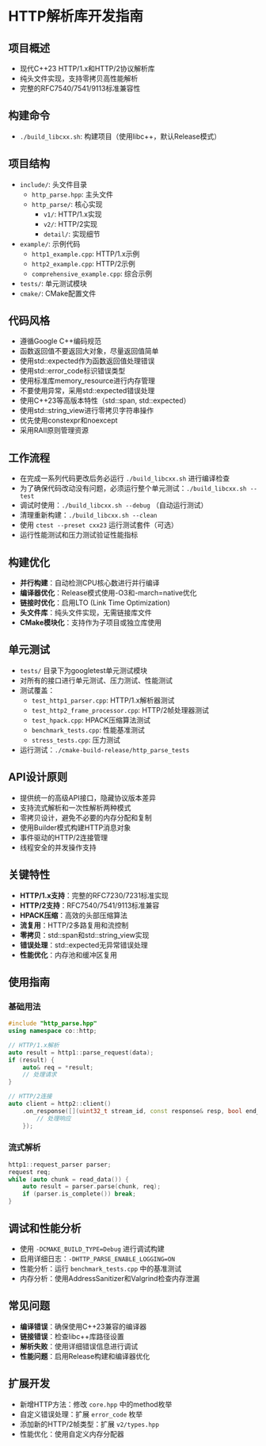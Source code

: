 # HTTP解析库开发指南

## 项目概述
- 现代C++23 HTTP/1.x和HTTP/2协议解析库
- 纯头文件实现，支持零拷贝高性能解析
- 完整的RFC7540/7541/9113标准兼容性

## 构建命令
- `./build_libcxx.sh`: 构建项目（使用libc++，默认Release模式）


## 项目结构
- `include/`: 头文件目录
  - `http_parse.hpp`: 主头文件
  - `http_parse/`: 核心实现
    - `v1/`: HTTP/1.x实现
    - `v2/`: HTTP/2实现
    - `detail/`: 实现细节
- `example/`: 示例代码
  - `http1_example.cpp`: HTTP/1.x示例
  - `http2_example.cpp`: HTTP/2示例
  - `comprehensive_example.cpp`: 综合示例
- `tests/`: 单元测试模块
- `cmake/`: CMake配置文件

## 代码风格
- 遵循Google C++编码规范
- 函数返回值不要返回大对象，尽量返回值简单
- 使用std::expected作为函数返回值处理错误
- 使用std::error_code标识错误类型
- 使用标准库memory_resource进行内存管理
- 不要使用异常，采用std::expected错误处理
- 使用C++23等高版本特性（std::span, std::expected）
- 使用std::string_view进行零拷贝字符串操作
- 优先使用constexpr和noexcept
- 采用RAII原则管理资源

## 工作流程
- 在完成一系列代码更改后务必运行 `./build_libcxx.sh` 进行编译检查
- 为了确保代码改动没有问题，必须运行整个单元测试：`./build_libcxx.sh --test`
- 调试时使用：`./build_libcxx.sh --debug` （自动运行测试）
- 清理重新构建：`./build_libcxx.sh --clean`
- 使用 `ctest --preset cxx23` 运行测试套件（可选）
- 运行性能测试和压力测试验证性能指标

## 构建优化
- **并行构建**：自动检测CPU核心数进行并行编译
- **编译器优化**：Release模式使用-O3和-march=native优化
- **链接时优化**：启用LTO (Link Time Optimization)
- **头文件库**：纯头文件实现，无需链接库文件
- **CMake模块化**：支持作为子项目或独立库使用

## 单元测试
- `tests/` 目录下为googletest单元测试模块
- 对所有的接口进行单元测试、压力测试、性能测试
- 测试覆盖：
  - `test_http1_parser.cpp`: HTTP/1.x解析器测试
  - `test_http2_frame_processor.cpp`: HTTP/2帧处理器测试
  - `test_hpack.cpp`: HPACK压缩算法测试
  - `benchmark_tests.cpp`: 性能基准测试
  - `stress_tests.cpp`: 压力测试
- 运行测试：`./cmake-build-release/http_parse_tests`

## API设计原则
- 提供统一的高级API接口，隐藏协议版本差异
- 支持流式解析和一次性解析两种模式
- 零拷贝设计，避免不必要的内存分配和复制
- 使用Builder模式构建HTTP消息对象
- 事件驱动的HTTP/2连接管理
- 线程安全的并发操作支持

## 关键特性
- **HTTP/1.x支持**：完整的RFC7230/7231标准实现
- **HTTP/2支持**：RFC7540/7541/9113标准兼容
- **HPACK压缩**：高效的头部压缩算法
- **流复用**：HTTP/2多路复用和流控制
- **零拷贝**：std::span和std::string_view实现
- **错误处理**：std::expected无异常错误处理
- **性能优化**：内存池和缓冲区复用

## 使用指南
### 基础用法
```cpp
#include "http_parse.hpp"
using namespace co::http;

// HTTP/1.x解析
auto result = http1::parse_request(data);
if (result) {
    auto& req = *result;
    // 处理请求
}

// HTTP/2连接
auto client = http2::client()
    .on_response([](uint32_t stream_id, const response& resp, bool end_stream) {
        // 处理响应
    });
```

### 流式解析
```cpp
http1::request_parser parser;
request req;
while (auto chunk = read_data()) {
    auto result = parser.parse(chunk, req);
    if (parser.is_complete()) break;
}
```

## 调试和性能分析
- 使用 `-DCMAKE_BUILD_TYPE=Debug` 进行调试构建
- 启用详细日志：`-DHTTP_PARSE_ENABLE_LOGGING=ON`
- 性能分析：运行 `benchmark_tests.cpp` 中的基准测试
- 内存分析：使用AddressSanitizer和Valgrind检查内存泄漏

## 常见问题
- **编译错误**：确保使用C++23兼容的编译器
- **链接错误**：检查libc++库路径设置
- **解析失败**：使用详细错误信息进行调试
- **性能问题**：启用Release构建和编译器优化

## 扩展开发
- 新增HTTP方法：修改 `core.hpp` 中的method枚举
- 自定义错误处理：扩展 `error_code` 枚举
- 添加新的HTTP/2帧类型：扩展 `v2/types.hpp`
- 性能优化：使用自定义内存分配器